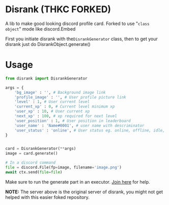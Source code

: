 # Disrank (THKC FORKED)
A lib to make good looking discord profile card.
Forked to use "`class object`" mode like discord.Embed

First you initiate disrank with the`DisrankGenerator` class, then to get your disrank just do DisrankObject.generate()

# Usage
```py
from disrank import DisrankGenerator

args = {
	'bg_image' : '', # Background image link 
	'profile_image' : '', # User profile picture link
	'level' : 1, # User current level 
	'current_xp' : 0, # Current level minimum xp 
	'user_xp' : 10, # User current xp
	'next_xp' : 100, # xp required for next level
	'user_position' : 1, # User position in leaderboard
	'user_name' : 'Name#0001', # user name with descriminator 
	'user_status' : 'online', # User status eg. online, offline, idle, streaming, dnd
}


card = DisrankGenerator(**args)
image = card.generate()

# In a discord command
file = discord.File(fp=image, filename='image.png')
await ctx.send(file=file)
```

Make sure to run the generate part in an executor. 
[Join here](https://discord.gg/7SaE8v2) for help. 

**NOTE:** The server above is the original server of disrank, you might not get helped with this easier foked repository.

